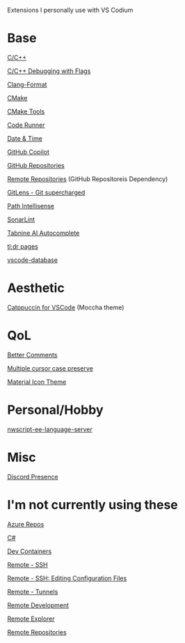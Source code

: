 Extensions I personally use with VS Codium
[]()
# Base
[C/C++](https://marketplace.visualstudio.com/items?itemName=ms-vscode.cpptools)

[C/C++ Debugging with Flags](https://marketplace.visualstudio.com/items?itemName=utsavm9.c-cpp-flag-debugging)

[Clang-Format](https://marketplace.visualstudio.com/items?itemName=xaver.clang-format)

[CMake](https://marketplace.visualstudio.com/items?itemName=twxs.cmake)

[CMake Tools](https://marketplace.visualstudio.com/items?itemName=ms-vscode.cmake-tools)

[Code Runner](https://marketplace.visualstudio.com/items?itemName=formulahendry.code-runner&source=post_page---------------------------)

[Date & Time](https://marketplace.visualstudio.com/items?itemName=rid9.datetime)

[GitHub Copilot](https://marketplace.visualstudio.com/items?itemName=GitHub.copilot)

[GitHub Repositories](https://marketplace.visualstudio.com/items?itemName=GitHub.remotehub)

[Remote Repositories](https://marketplace.visualstudio.com/items?itemName=ms-vscode.remote-repositories) (GitHub Repositoreis Dependency)

[GitLens - Git supercharged](https://marketplace.visualstudio.com/items?itemName=eamodio.gitlens)

[Path Intellisense](https://marketplace.visualstudio.com/items?itemName=christian-kohler.path-intellisense)

[SonarLint](https://marketplace.visualstudio.com/items?itemName=SonarSource.sonarlint-vscode)

[Tabnine AI Autocomplete](https://marketplace.visualstudio.com/items?itemName=TabNine.tabnine-vscode)

[tl;dr pages](https://marketplace.visualstudio.com/items?itemName=bmuskalla.vscode-tldr)

[vscode-database](https://marketplace.visualstudio.com/items?itemName=bajdzis.vscode-database)
# Aesthetic
[Catppuccin for VSCode](https://marketplace.visualstudio.com/items?itemName=Catppuccin.catppuccin-vsc) (Moccha theme)
# QoL
[Better Comments](https://marketplace.visualstudio.com/items?itemName=aaron-bond.better-comments)

[Multiple cursor case preserve](https://marketplace.visualstudio.com/items?itemName=Cardinal90.multi-cursor-case-preserve)

[Material Icon Theme](https://marketplace.visualstudio.com/items?itemName=PKief.material-icon-theme)
# Personal/Hobby
[nwscript-ee-language-server](https://marketplace.visualstudio.com/items?itemName=PhilippeChab.nwscript-ee-language-server)
# Misc
[Discord Presence](https://marketplace.visualstudio.com/items?itemName=icrawl.discord-vscode)

# I'm not currently using these
[Azure Repos](https://marketplace.visualstudio.com/items?itemName=ms-vscode.azure-repos)

[C#](https://marketplace.visualstudio.com/items?itemName=ms-dotnettools.csharp)

[Dev Containers](https://marketplace.visualstudio.com/items?itemName=ms-vscode-remote.remote-containers)

[Remote - SSH](https://marketplace.visualstudio.com/items?itemName=ms-vscode-remote.remote-ssh)

[Remote - SSH: Editing Configuration Files](https://marketplace.visualstudio.com/items?itemName=ms-vscode-remote.remote-ssh-edit)

[Remote - Tunnels](https://marketplace.visualstudio.com/items?itemName=ms-vscode.remote-server)

[Remote Development](https://marketplace.visualstudio.com/items?itemName=ms-vscode-remote.vscode-remote-extensionpack)

[Remote Explorer](https://marketplace.visualstudio.com/items?itemName=ms-vscode.remote-explorer)

[Remote Repositories](https://marketplace.visualstudio.com/items?itemName=ms-vscode.remote-repositories)
